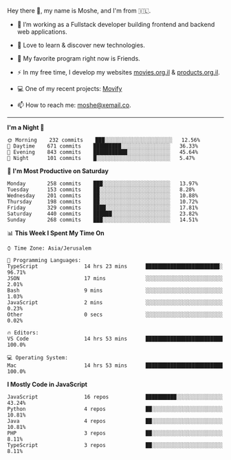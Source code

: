 Hey there 👋, my name is Moshe, and I'm from 🇮🇱.

- :telescope: I’m working as a Fullstack developer building frontend and backend web applications.

- :seedling: Love to learn & discover new technologies.

- 🍿 My favorite program right now is Friends.

- :zap: In my free time, I develop my websites [movies.org.il](https://movies.org.il) & [products.org.il](https://products.org.il).

- 💻 One of my recent projects: [Movify](https://github.com/jewishmoses/movify)

- :mailbox: How to reach me: moshe@xemail.co.

<hr/>

<!--START_SECTION:waka-->
**I'm a Night 🦉** 

```text
🌞 Morning    232 commits    ███░░░░░░░░░░░░░░░░░░░░░░   12.56% 
🌆 Daytime    671 commits    █████████░░░░░░░░░░░░░░░░   36.33% 
🌃 Evening    843 commits    ███████████░░░░░░░░░░░░░░   45.64% 
🌙 Night      101 commits    █░░░░░░░░░░░░░░░░░░░░░░░░   5.47%

```
📅 **I'm Most Productive on Saturday** 

```text
Monday       258 commits    ███░░░░░░░░░░░░░░░░░░░░░░   13.97% 
Tuesday      153 commits    ██░░░░░░░░░░░░░░░░░░░░░░░   8.28% 
Wednesday    201 commits    ██░░░░░░░░░░░░░░░░░░░░░░░   10.88% 
Thursday     198 commits    ██░░░░░░░░░░░░░░░░░░░░░░░   10.72% 
Friday       329 commits    ████░░░░░░░░░░░░░░░░░░░░░   17.81% 
Saturday     440 commits    ██████░░░░░░░░░░░░░░░░░░░   23.82% 
Sunday       268 commits    ███░░░░░░░░░░░░░░░░░░░░░░   14.51%

```


📊 **This Week I Spent My Time On** 

```text
⌚︎ Time Zone: Asia/Jerusalem

💬 Programming Languages: 
TypeScript               14 hrs 23 mins      ████████████████████████░   96.71% 
JSON                     17 mins             ░░░░░░░░░░░░░░░░░░░░░░░░░   2.01% 
Bash                     9 mins              ░░░░░░░░░░░░░░░░░░░░░░░░░   1.03% 
JavaScript               2 mins              ░░░░░░░░░░░░░░░░░░░░░░░░░   0.23% 
Other                    0 secs              ░░░░░░░░░░░░░░░░░░░░░░░░░   0.02%

🔥 Editors: 
VS Code                  14 hrs 53 mins      █████████████████████████   100.0%

💻 Operating System: 
Mac                      14 hrs 53 mins      █████████████████████████   100.0%

```

**I Mostly Code in JavaScript** 

```text
JavaScript               16 repos            ██████████░░░░░░░░░░░░░░░   43.24% 
Python                   4 repos             ██░░░░░░░░░░░░░░░░░░░░░░░   10.81% 
Java                     4 repos             ██░░░░░░░░░░░░░░░░░░░░░░░   10.81% 
PHP                      3 repos             ██░░░░░░░░░░░░░░░░░░░░░░░   8.11% 
TypeScript               3 repos             ██░░░░░░░░░░░░░░░░░░░░░░░   8.11%

```



<!--END_SECTION:waka-->
